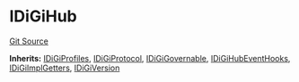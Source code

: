 # IDiGiHub
[Git Source](https://github.com/digiv3rse/core-contracts/blob/5454b58664fab805b6888a68ff40915d251f32f3/contracts/interfaces/IDiGiHub.sol)

**Inherits:**
[IDiGiProfiles](/contracts/interfaces/IDiGiProfiles.sol/interface.IDiGiProfiles.md), [IDiGiProtocol](/contracts/interfaces/IDiGiProtocol.sol/interface.IDiGiProtocol.md), [IDiGiGovernable](/contracts/interfaces/IDiGiGovernable.sol/interface.IDiGiGovernable.md), [IDiGiHubEventHooks](/contracts/interfaces/IDiGiHubEventHooks.sol/interface.IDiGiHubEventHooks.md), [IDiGiImplGetters](/contracts/interfaces/IDiGiImplGetters.sol/interface.IDiGiImplGetters.md), [IDiGiVersion](/contracts/interfaces/IDiGiVersion.sol/interface.IDiGiVersion.md)


